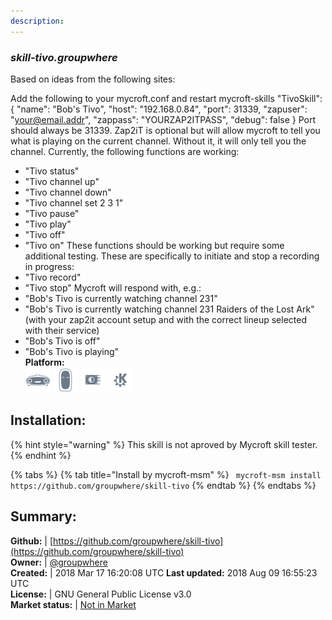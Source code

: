 ```yaml
---
description: 
---
```


### _skill-tivo.groupwhere_  
Based on ideas from the following sites:




Add the following to your mycroft.conf and restart mycroft-skills
"TivoSkill": {
"name": "Bob's Tivo",
"host": "192.168.0.84",
"port": 31339,
"zapuser": "your@email.addr",
"zappass": "YOURZAP2ITPASS",
"debug": false
}
Port should always be 31339.  Zap2iT is optional but will allow mycroft to tell you what is playing on the current channel.  Without it, it will only tell you the channel.
Currently, the following functions are working:
* "Tivo status"
* "Tivo channel up"
* "Tivo channel down"
* "Tivo channel set 2 3 1"
* "Tivo pause"
* "Tivo play"
* "Tivo off"
* "Tivo on"
These functions should be working but require some additional testing.  These are specifically to initiate and stop a recording in progress:
* "Tivo record"
* "Tivo stop"
Mycroft will respond with, e.g.:
* "Bob's Tivo is currently watching channel 231"
* "Bob's Tivo is currently watching channel 231 Raiders of the Lost Ark" (with your zap2it account setup and with the correct lineup selected with their service)
* "Bob's Tivo is off"
* "Bob's Tivo is playing"  
**Platform:**  
 ![Mark I](../.gitbook/assets/mark-1-icon.png)  ![Mark II](../.gitbook/assets/mark-2-icon.png)  ![Picroft](../.gitbook/assets/picroft-icon.png)  ![plasmoid](../.gitbook/assets/kde.png)   
## Installation:  
{% hint style="warning" %}
This skill is not aproved by Mycroft skill tester.
{% endhint %}
    
{% tabs %}
{% tab title="Install by mycroft-msm" %}
``` mycroft-msm install https://github.com/groupwhere/skill-tivo```
{% endtab %}
  {% endtabs %}
    
## Summary:  
**Github:** | [https://github.com/groupwhere/skill-tivo](https://github.com/groupwhere/skill-tivo)  
**Owner:** | [@groupwhere](https://github.com/groupwhere)  
**Created:** | 2018 Mar 17 16:20:08 UTC  **Last updated:** 2018 Aug 09 16:55:23 UTC  
**License:** | GNU General Public License v3.0  
**Market status:** | [Not in Market](https://market.mycroft.ai/skill/)  
